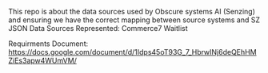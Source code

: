 This repo is about the data sources used by Obscure systems AI (Senzing) and ensuring we have the correct mapping between source systems and SZ JSON
Data Sources Represented:
Commerce7
Waitlist


Requirments Document: https://docs.google.com/document/d/1Idps45oT93G_7_HbrwINj6deQEhHMZiEs3apw4WUmVM/
